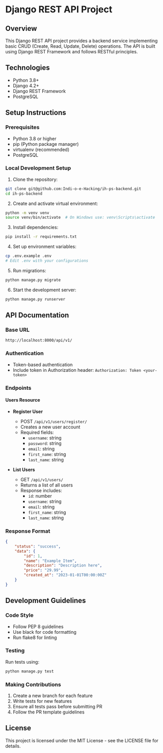 # Django REST API Project

## Overview
This Django REST API project provides a backend service implementing basic CRUD (Create, Read, Update, Delete) operations. The API is built using Django REST Framework and follows RESTful principles.

## Technologies
- Python 3.8+
- Django 4.2+
- Django REST Framework
- PostgreSQL

## Setup Instructions

### Prerequisites
- Python 3.8 or higher
- pip (Python package manager)
- virtualenv (recommended)
- PostgreSQL

### Local Development Setup
1. Clone the repository:
```bash
git clone git@github.com:Indi-o-e-Hacking/ih-ps-backend.git
cd ih-ps-backend
```

2. Create and activate virtual environment:
```bash
python -m venv venv
source venv/bin/activate  # On Windows use: venv\Scripts\activate
```

3. Install dependencies:
```bash
pip install -r requirements.txt
```

4. Set up environment variables:
```bash
cp .env.example .env
# Edit .env with your configurations
```

5. Run migrations:
```bash
python manage.py migrate
```

6. Start the development server:
```bash
python manage.py runserver
```

## API Documentation

### Base URL
`http://localhost:8000/api/v1/`

### Authentication
- Token-based authentication
- Include token in Authorization header: `Authorization: Token <your-token>`

### Endpoints

#### Users Resource

- **Register User**
  - POST `/api/v1/users/register/`
  - Creates a new user account
  - Required fields:
    - `username`: string
    - `password`: string
    - `email`: string
    - `first_name`: string
    - `last_name`: string

- **List Users**
  - GET `/api/v1/users/`
  - Returns a list of all users
  - Response includes:
    - `id`: number
    - `username`: string
    - `email`: string
    - `first_name`: string
    - `last_name`: string

### Response Format
```json
{
    "status": "success",
    "data": {
        "id": 1,
        "name": "Example Item",
        "description": "Description here",
        "price": "29.99",
        "created_at": "2023-01-01T00:00:00Z"
    }
}
```

## Development Guidelines

### Code Style
- Follow PEP 8 guidelines
- Use black for code formatting
- Run flake8 for linting

### Testing
Run tests using:
```bash
python manage.py test
```

### Making Contributions
1. Create a new branch for each feature
2. Write tests for new features
3. Ensure all tests pass before submitting PR
4. Follow the PR template guidelines

## License
This project is licensed under the MIT License - see the LICENSE file for details.

